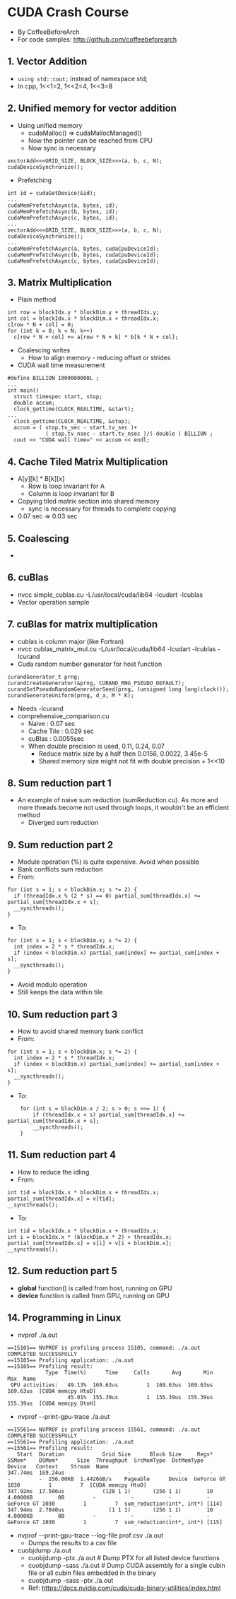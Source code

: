 # CUDA Crash Course
- By CoffeeBeforeArch
- For code samples: http://github.com/coffeebeforearch

## 1. Vector Addition
- `using std::cout;` instead of namespace std;
- In cpp, 1<<1=2, 1<<2=4, 1<<3=8

## 2. Unified memory for vector addition
- Using unified memory
  - cudaMalloc() => cudaMallocManaged()
  - Now the pointer can be reached from CPU
  - Now sync is necessary
```
vectorAdd<<<GRID_SIZE, BLOCK_SIZE>>>(a, b, c, N);
cudaDeviceSynchronize();
```
- Prefetching
```
int id = cudaGetDevice(&id);
...
cudaMemPrefetchAsync(a, bytes, id);
cudaMemPrefetchAsync(b, bytes, id);
cudaMemPrefetchAsync(c, bytes, id);
...
vectorAdd<<<GRID_SIZE, BLOCK_SIZE>>>(a, b, c, N);
cudaDeviceSynchronize();
...
cudaMemPrefetchAsync(a, bytes, cudaCpuDeviceId);
cudaMemPrefetchAsync(b, bytes, cudaCpuDeviceId);
cudaMemPrefetchAsync(c, bytes, cudaCpuDeviceId);
```

## 3. Matrix Multiplication
- Plain method
```
int row = blockIdx.y * blockDim.y + threadIdx.y;
int col = blockIdx.x * blockDim.x + threadIdx.x;
c[row * N + col] = 0;
for (int k = 0; k < N; k++)
  c[row * N + col] += a[row * N + k] * b[k * N + col];
```
- Coalescing writes
  - How to align memory - reducing offset or strides
- CUDA wall time measurement
```
#define BILLION 1000000000L ;
...
int main()
  struct timespec start, stop;
  double accum;
  clock_gettime(CLOCK_REALTIME, &start);
...
  clock_gettime(CLOCK_REALTIME, &stop);
  accum = ( stop.tv_sec - start.tv_sec )+
	        ( stop.tv_nsec - start.tv_nsec )/( double ) BILLION ;
  cout << "CUDA wall time=" << accum << endl;  
```

## 4. Cache Tiled Matrix Multiplication
- A[y][k] * B[k][x]
  - Row is loop invariant for A
  - Column is loop invariant for B
- Copying tiled matrix section into shared memory
  - sync is necessary for threads to complete copying
- 0.07 sec => 0.03 sec

## 5. Coalescing
-

## 6. cuBlas
- nvcc simple_cublas.cu -L/usr/local/cuda/lib64 -lcudart -lcublas
- Vector operation sample

## 7. cuBlas for matrix multiplication
- cublas is column major (like Fortran)
- nvcc cublas_matrix_mul.cu -L/usr/local/cuda/lib64 -lcudart -lcublas -lcurand
- Cuda random number generator for host function
```
curandGenerator_t prng;
curandCreateGenerator(&prng, CURAND_RNG_PSEUDO_DEFAULT);
curandSetPseudoRandomGeneratorSeed(prng, (unsigned long long)clock());
curandGenerateUniform(prng, d_a, M * K);
```
  - Needs -lcurand
- comprehensive_comparison.cu
  - Naive      : 0.07  sec
  - Cache Tile : 0.029 sec
  - cuBlas     : 0.0055sec
  - When double precision is used, 0.11, 0.24, 0.07
    - Reduce matrix size by a half then 0.0156, 0.0022, 3.45e-5
    - Shared memory size might not fit with double precision + 1<<10

## 8. Sum reduction part 1
- An example of naive sum reduction (sumReduction.cu). As more and more threads become not used through loops, it wouldn't be an efficient method
  - Diverged sum reduction

## 9. Sum reduction part 2
- Module operation (%) is quite expensive. Avoid when possible
- Bank conflicts sum reduction
- From:
```
for (int s = 1; s < blockDim.x; s *= 2) {
  if (threadIdx.x % (2 * s) == 0) partial_sum[threadIdx.x] += partial_sum[threadIdx.x + s];
  __syncthreads();
}
```
- To:
```
for (int s = 1; s < blockDim.x; s *= 2) {
  int index = 2 * s * threadIdx.x;
  if (index < blockDim.x) partial_sum[index] += partial_sum[index + s];
  __syncthreads();
}
```
  - Avoid modulo operation
  - Still keeps the data within tile

## 10. Sum reduction part 3
- How to avoid shared memory bank conflict
- From:
```
for (int s = 1; s < blockDim.x; s *= 2) {
  int index = 2 * s * threadIdx.x;
  if (index < blockDim.x) partial_sum[index] += partial_sum[index + s];
  __syncthreads();
}
```
- To:
```
	for (int s = blockDim.x / 2; s > 0; s >>= 1) {
		if (threadIdx.x < s) partial_sum[threadIdx.x] += partial_sum[threadIdx.x + s];
		__syncthreads();
	}
```

## 11. Sum reduction part 4
- How to reduce the idling
- From:
```
int tid = blockIdx.x * blockDim.x + threadIdx.x;
partial_sum[threadIdx.x] = v[tid];
__syncthreads();
```
- To:
```
int tid = blockIdx.x * blockDim.x + threadIdx.x;
int i = blockIdx.x * (blockDim.x * 2) + threadIdx.x;
partial_sum[threadIdx.x] = v[i] + v[i + blockDim.x];
__syncthreads();
```

## 12. Sum reduction part 5
- __global__ function() is called from host, running on GPU
- __device__ function is called from GPU, running on GPU


## 14. Programming in Linux
- nvprof ./a.out
```
==15105== NVPROF is profiling process 15105, command: ./a.out
COMPLETED SUCCESSFULLY
==15105== Profiling application: ./a.out
==15105== Profiling result:
            Type  Time(%)      Time     Calls       Avg       Min       Max  Name
 GPU activities:   49.13%  169.63us         1  169.63us  169.63us  169.63us  [CUDA memcpy HtoD]
                   45.01%  155.39us         1  155.39us  155.39us  155.39us  [CUDA memcpy DtoH]
```
- nvprof --print-gpu-trace ./a.out
```
==15561== NVPROF is profiling process 15561, command: ./a.out
COMPLETED SUCCESSFULLY
==15561== Profiling application: ./a.out
==15561== Profiling result:
   Start  Duration            Grid Size      Block Size     Regs*    SSMem*    DSMem*      Size  Throughput  SrcMemType  DstMemType           Device   Context    Stream  Name
347.74ms  169.24us                    -               -         -         -         -  256.00KB  1.4426GB/s    Pageable      Device  GeForce GT 1030         1         7  [CUDA memcpy HtoD]
347.92ms  17.506us            (128 1 1)       (256 1 1)        10  4.0000KB        0B         -           -           -           -  GeForce GT 1030         1         7  sum_reduction(int*, int*) [114]
347.94ms  2.7840us              (1 1 1)       (256 1 1)        10  4.0000KB        0B         -           -           -           -  GeForce GT 1030         1         7  sum_reduction(int*, int*) [115]
```
- nvprof --print-gpu-trace --log-file prof.csv ./a.out
  - Dumps the results to a csv file
- cuobjdump ./a.out
  - cuobjdump -ptx ./a.out  # Dump PTX for all listed device functions
  - cuobjdump -sass ./a.out # Dump CUDA assembly for a single cubin file or all cubin files embedded in the binary
  - cuobjdump -sass -ptx ./a.out
  - Ref: https://docs.nvidia.com/cuda/cuda-binary-utilities/index.html
